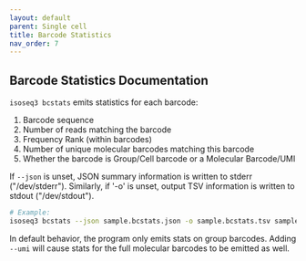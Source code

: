 ```yaml
---
layout: default
parent: Single cell
title: Barcode Statistics
nav_order: 7
---
```


## Barcode Statistics Documentation

`isoseq3 bcstats` emits statistics for each barcode:

1. Barcode sequence
2. Number of reads matching the barcode
3. Frequency Rank (within barcodes)
4. Number of unique molecular barcodes matching this barcode
5. Whether the barcode is Group/Cell barcode or a Molecular Barcode/UMI

If `--json` is unset, JSON summary information is written to stderr ("/dev/stderr").
Similarly, if '-o' is unset, output TSV information is written to stdout ("/dev/stdout").

```bash
# Example:
isoseq3 bcstats --json sample.bcstats.json -o sample.bcstats.tsv sample.bam
```

In default behavior, the program only emits stats on group barcodes.
Adding `--umi` will cause stats for the full molecular barcodes to be emitted as well.

